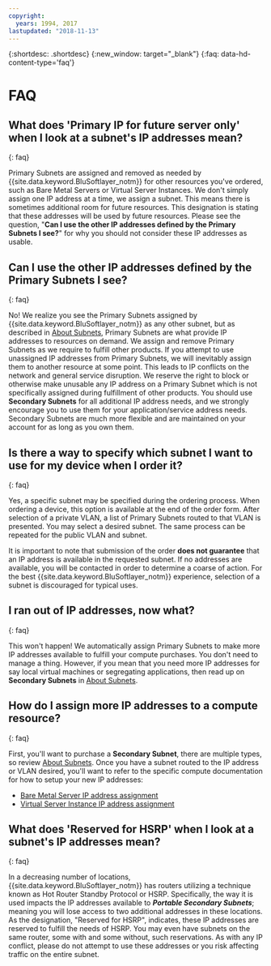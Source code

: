```yaml
---
copyright:
  years: 1994, 2017
lastupdated: "2018-11-13"
---
```

{:shortdesc: .shortdesc}
{:new_window: target="_blank"}
{:faq: data-hd-content-type='faq'}

# FAQ

## What does 'Primary IP for future server only' when I look at a subnet's IP addresses mean?
{: faq}

Primary Subnets are assigned and removed as needed by
{{site.data.keyword.BluSoftlayer_notm}} for other resources you've ordered, such
as Bare Metal Servers or Virtual Server Instances. We don't simply assign one IP
address at a time, we assign a subnet. This means there is sometimes additional
room for future resources. This designation is stating that these addresses will
be used by future resources. Please see the question, "**Can I use the other IP
addresses defined by the Primary Subnets I see?**" for why you should not
consider these IP addresses as usable.


## Can I use the other IP addresses defined by the Primary Subnets I see?
{: faq}

No! We realize you see the Primary Subnets assigned by
{{site.data.keyword.BluSoftlayer_notm}} as any other subnet, but as described in
[About Subnets](about.html), Primary Subnets are what provide IP addresses to
resources on demand. We assign and remove Primary Subnets as we require to
fulfill other products. If you attempt to use unassigned IP addresses from
Primary Subnets, we will inevitably assign them to another resource at some
point. This leads to IP conflicts on the network and general service disruption.
We reserve the right to block or otherwise make unusable any IP address on a
Primary Subnet which is not specifically assigned during fulfillment of other
products. You should use **Secondary Subnets** for all additional IP address
needs, and we strongly encourage you to use them for your application/service
address needs. Secondary Subnets are much more flexible and are maintained on
your account for as long as you own them.


## Is there a way to specify which subnet I want to use for my device when I order it?
{: faq}

Yes, a specific subnet may be specified during the ordering process. When
ordering a device, this option is available at the end of the order form. After
selection of a private VLAN, a list of Primary Subnets routed to that VLAN is
presented. You may select a desired subnet. The same process can be repeated
for the public VLAN and subnet.

It is important to note that submission of the order **does not guarantee** that
an IP address is available in the requested subnet. If no addresses are
available, you will be contacted in order to determine a coarse of action. For
the best {{site.data.keyword.BluSoftlayer_notm}} experience, selection of a
subnet is discouraged for typical uses.


## I ran out of IP addresses, now what?
{: faq}

This won't happen! We automatically assign Primary Subnets to make more IP
addresses available to fulfill your compute purchases. You don't need to manage
a thing. However, if you mean that you need more IP addresses for say local
virtual machines or segregating applications, then read up on **Secondary
Subnets** in [About Subnets](about.html).


## How do I assign more IP addresses to a compute resource?
{: faq}

First, you'll want to purchase a **Secondary Subnet**, there are multiple types,
so review [About Subnets](about.html). Once you have a subnet routed to the IP
address or VLAN desired, you'll want to refer to the specific compute
documentation for how to setup your new IP addresses:

  * [Bare Metal Server IP address assignment](/docs/bare-metal/how-are-server-ip-addresses-assigned-softlayer-network.html)
  * [Virtual Server Instance IP address assignment](/docs/vsi/how-are-server-ip-addresses-assigned-softlayer-network.html)


## What does 'Reserved for HSRP' when I look at a subnet's IP addresses mean?
{: faq}

In a decreasing number of locations, {{site.data.keyword.BluSoftlayer_notm}} has
routers utilizing a technique known as Hot Router Standby Protocol or HSRP.
Specifically, the way it is used impacts the IP addresses available to
***Portable Secondary Subnets***; meaning you will lose access to two additional
addresses in these locations. As the designation, "Reserved for HSRP",
indicates, these IP addresses are reserved to fulfill the needs of HSRP. You may
even have subnets on the same router, some with and some without, such
reservations. As with any IP conflict, please do not attempt to use these
addresses or you risk affecting traffic on the entire subnet.

